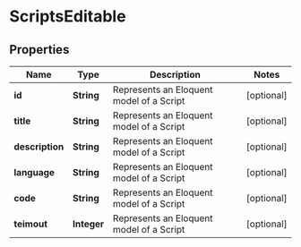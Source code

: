 
# ScriptsEditable

## Properties
Name | Type | Description | Notes
------------ | ------------- | ------------- | -------------
**id** | **String** | Represents an Eloquent model of a Script |  [optional]
**title** | **String** | Represents an Eloquent model of a Script |  [optional]
**description** | **String** | Represents an Eloquent model of a Script |  [optional]
**language** | **String** | Represents an Eloquent model of a Script |  [optional]
**code** | **String** | Represents an Eloquent model of a Script |  [optional]
**teimout** | **Integer** | Represents an Eloquent model of a Script |  [optional]



